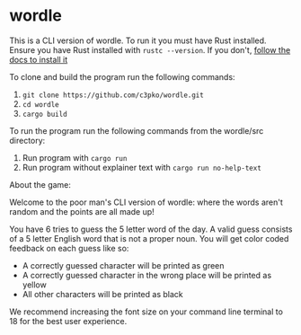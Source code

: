 # wordle


This is a CLI version of wordle. To run it you must have Rust installed. Ensure you have Rust installed with ```rustc --version```. If you don't, [follow the docs to install it](https://www.rust-lang.org/tools/install)


To clone and build the program run the following commands:
1. ```git clone https://github.com/c3pko/wordle.git```
2. ```cd wordle```
3. ```cargo build```


To run the program run the following commands from the wordle/src directory:
1. Run program with ```cargo run```
2. Run program without explainer text with ```cargo run no-help-text```



About the game:

Welcome to the poor man's CLI version of wordle: where the words aren't random and the points are all made up!

You have 6 tries to guess the 5 letter word of the day. A valid guess consists of a 5 letter English word that is not a proper noun. You will get color coded feedback on each guess like so:
- A correctly guessed character will be printed as green
- A correctly guessed character in the wrong place will be printed as yellow
- All other characters will be printed as black

We recommend increasing the font size on your command line terminal to 18 for the best user experience.
